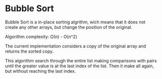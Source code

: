 # Bubble Sort

Bubble Sort is a in-place sorting algrithm, wich means that it does not create any other arrays, but change the position of the original.

Algorithm complexity: Ω(n) - O(n^2)

The current implementation considers a copy of the original array and returns the sorted copy.

This algorithm search through the entire list making comparisons with pairs until the greater value is at the last index of the list.
Then it make all again, but without reaching the last index.

